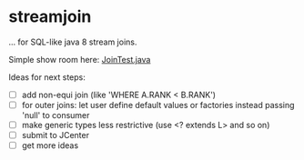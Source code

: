 # streamjoin

... for SQL-like java 8 stream joins.

Simple show room here: [JoinTest.java](https://github.com/simomat/streamjoin/blob/master/src/test/java/de/infonautika/streamjoin/JoinTest.java)

Ideas for next steps:
- [ ] add non-equi join (like 'WHERE A.RANK < B.RANK')
- [ ] for outer joins: let user define default values or factories instead passing 'null' to consumer
- [ ] make generic types less restrictive (use <? extends L> and so on)
- [ ] submit to JCenter
- [ ] get more ideas
